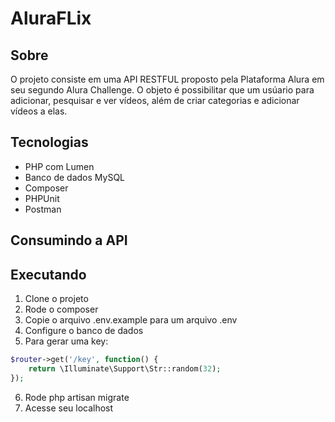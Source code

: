 # AluraFLix
## Sobre

O projeto consiste em uma API RESTFUL proposto pela Plataforma Alura em seu segundo Alura Challenge. O objeto é possibilitar que um usúario para adicionar, pesquisar e ver vídeos, além de criar categorias e adicionar vídeos a elas. 

## Tecnologias


- PHP com Lumen
- Banco de dados MySQL
- Composer
- PHPUnit
- Postman


## Consumindo a API

## Executando

1. Clone o projeto
2. Rode o composer
3. Copie o arquivo .env.example para um arquivo .env
4. Configure o banco de dados
5. Para gerar uma key: 
```php
$router->get('/key', function() {
    return \Illuminate\Support\Str::random(32);
});
```   
6. Rode php artisan migrate
7. Acesse seu localhost


 
